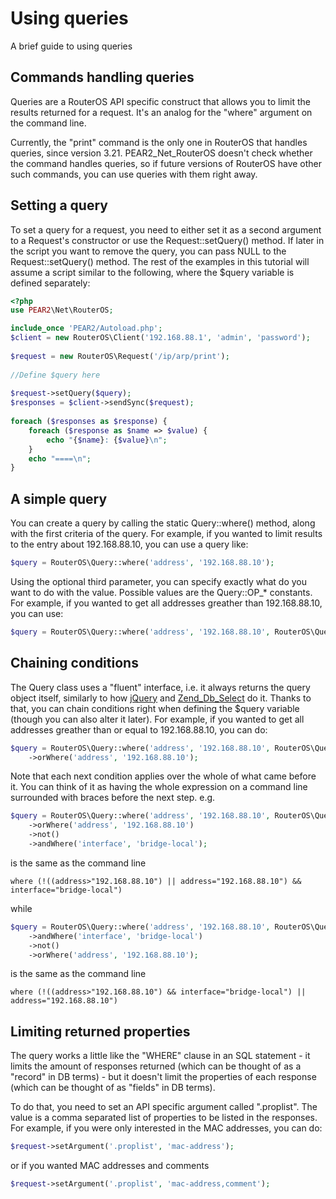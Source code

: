 # Using queries
A brief guide to using queries

## Commands handling queries
Queries are a RouterOS API specific construct that allows you to limit the results returned for a request. It's an analog for the "where" argument on the command line.

Currently, the "print" command is the only one in RouterOS that handles queries, since version 3.21. PEAR2_Net_RouterOS doesn't check whether the command handles queries, so if future versions of RouterOS have other such commands, you can use queries with them right away.

## Setting a query
To set a query for a request, you need to either set it as a second argument to a Request's constructor or use the Request::setQuery() method. If later in the script you want to remove the query, you can pass NULL to the Request::setQuery() method. The rest of the examples in this tutorial will assume a script similar to the following, where the $query variable is defined separately:

```php
<?php
use PEAR2\Net\RouterOS;

include_once 'PEAR2/Autoload.php';
$client = new RouterOS\Client('192.168.88.1', 'admin', 'password');
 
$request = new RouterOS\Request('/ip/arp/print');
 
//Define $query here
 
$request->setQuery($query);
$responses = $client->sendSync($request);
 
foreach ($responses as $response) {
    foreach ($response as $name => $value) {
        echo "{$name}: {$value}\n";
    }
    echo "====\n";
}
```

## A simple query
You can create a query by calling the static Query::where() method, along with the first criteria of the query. For example, if you wanted to limit results to the entry about 192.168.88.10, you can use a query like:

```php
$query = RouterOS\Query::where('address', '192.168.88.10');
```

Using the optional third parameter, you can specify exactly what do you want to do with the value. Possible values are the Query::OP_* constants. For example, if you wanted to get all addresses greather than 192.168.88.10, you can use:

```php
$query = RouterOS\Query::where('address', '192.168.88.10', RouterOS\Query::OP_GT);
```

## Chaining conditions
The Query class uses a "fluent" interface, i.e. it always returns the query object itself, similarly to how [jQuery](http://jquery.com) and [Zend_Db_Select](http://framework.zend.com/manual/en/zend.db.select.html) do it. Thanks to that, you can chain conditions right when defining the $query variable (though you can also alter it later). For example, if you wanted to get all addresses greather than or equal to 192.168.88.10, you can do:

```php
$query = RouterOS\Query::where('address', '192.168.88.10', RouterOS\Query::OP_GT)
    ->orWhere('address', '192.168.88.10');
```

Note that each next condition applies over the whole of what came before it. You can think of it as having the whole expression on a command line surrounded with braces before the next step. e.g.

```php
$query = RouterOS\Query::where('address', '192.168.88.10', RouterOS\Query::OP_GT)
    ->orWhere('address', '192.168.88.10')
    ->not()
    ->andWhere('interface', 'bridge-local');
```

is the same as the command line

```
where (!((address>"192.168.88.10") || address="192.168.88.10") && interface="bridge-local")
```

while

```php
$query = RouterOS\Query::where('address', '192.168.88.10', RouterOS\Query::OP_GT)
    ->andWhere('interface', 'bridge-local')
    ->not()
    ->orWhere('address', '192.168.88.10');
```

is the same as the command line

```
where (!((address>"192.168.88.10") && interface="bridge-local") || address="192.168.88.10")
```

## Limiting returned properties
The query works a little like the "WHERE" clause in an SQL statement - it limits the amount of responses returned (which can be thought of as a "record" in DB terms) - but it doesn't limit the properties of each response (which can be thought of as "fields" in DB terms).

To do that, you need to set an API specific argument called ".proplist". The value is a comma separated list of properties to be listed in the responses. For example, if you were only interested in the MAC addresses, you can do:

```php
$request->setArgument('.proplist', 'mac-address');
```

or if you wanted MAC addresses and comments

```php
$request->setArgument('.proplist', 'mac-address,comment');
```
